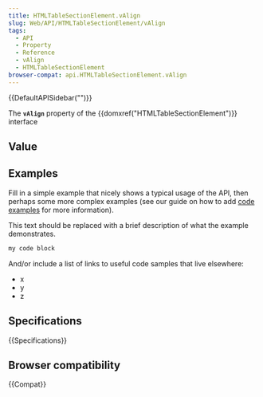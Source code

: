 ```yaml
---
title: HTMLTableSectionElement.vAlign
slug: Web/API/HTMLTableSectionElement/vAlign
tags:
  - API
  - Property
  - Reference
  - vAlign
  - HTMLTableSectionElement
browser-compat: api.HTMLTableSectionElement.vAlign
---
```

{{DefaultAPISidebar("")}}

The **`vAlign`** property of the {{domxref("HTMLTableSectionElement")}} interface 

## Value



## Examples

Fill in a simple example that nicely shows a typical usage of the API, then perhaps some more complex examples (see our guide on how to add [code examples](/en-US/docs/MDN/Contribute/Structures/Code_examples) for more information).

This text should be replaced with a brief description of what the example demonstrates.

```js
my code block
```

And/or include a list of links to useful code samples that live elsewhere:

*   x
*   y
*   z

## Specifications

{{Specifications}}

## Browser compatibility

{{Compat}}


